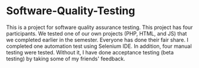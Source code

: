 # Software-Quality-Testing
This is a project for software quality assurance testing.
This project has four participants. We tested one of our own projects (PHP, HTML, and JS) that we completed earlier in the semester. Everyone has done their fair share. I completed one automation test using Selenium IDE. In addition, four manual testing were tested. Without it, I have done acceptance testing (beta testing) by taking some of my friends' feedback.
